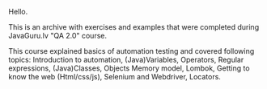 Hello.

This is an archive with exercises and examples that were completed during JavaGuru.lv "QA 2.0" course.

This course explained basics of automation testing and covered following topics: Introduction to automation, (Java)Variables, Operators, Regular expressions,
(Java)Classes, Objects Memory model, Lombok, Getting to know the web (Html/css/js),
Selenium and Webdriver, Locators.